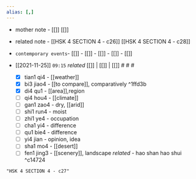 ```yaml
---
alias: [,]
---
```

- mother note	- [[]] [[]]
- related note - [[HSK 4 SECTION 4 - c26]] [[HSK 4 SECTION 4 - c28]]
- `contemporary events`- [[]]	- [[]]	- [[]]	- [[]]	- [[]]

- [[2021-11-25]]  `09:15` _related_ [[]] | [[]] | [[]] # # #
	- [x] tian1 qi4 - [[weather]]
	- [x] bi3 jiao4 - [[to compare]], comparatively ^1ffd3b
	- [x] di4 qu1 - [[area]],region
	- [ ] qi4 hou4 - [[climate]]
	- [ ] gan1 zao4 - dry, [[arid]]
	- [ ] shi1 run4 - moist
	- [ ] zhi1 ye4 - occupation
	- [ ] cha1 yi4 - difference
	- [ ] qu1 bie4 - difference
	- [ ] yi4 jian - opinion, idea
	- [ ] sha1 mo4 - [[desert]]
	- [ ] fen1 jing3 - [[scenery]], landscape _related_ - hao shan hao shui ^c14724

```query
"HSK 4 SECTION 4 - c27"
```